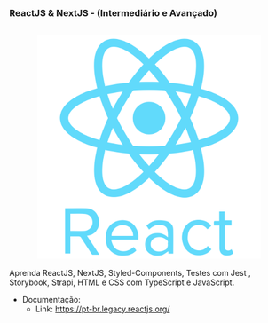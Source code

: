 ##
### ReactJS & NextJS - (Intermediário e Avançado)
##


<p align="center">
  <img alt="...." src="./1 Seção - Introdução/pngwing.com.png" width="80%">
</p>


Aprenda ReactJS, NextJS, Styled-Components, Testes com Jest , Storybook, Strapi, HTML e CSS com TypeScript e JavaScript.


- Documentação:
    - Link: https://pt-br.legacy.reactjs.org/



















